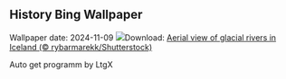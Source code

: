 ## History Bing Wallpaper
Wallpaper date: 2024-11-09
![](https://www.bing.com/th?id=OHR.GlacialRivers_EN-CA4120798939_UHD.jpg&w=1000)Download: [Aerial view of glacial rivers in Iceland (© rybarmarekk/Shutterstock)](https://www.bing.com/th?id=OHR.GlacialRivers_EN-CA4120798939_UHD.jpg)

Auto get programm by LtgX
